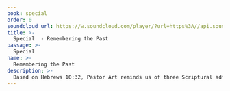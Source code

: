 ```yaml
---
book: special
order: 0
soundcloud_url: https://w.soundcloud.com/player/?url=https%3A//api.soundcloud.com/tracks/
title: >-
  Special  - Remembering the Past
passage: >-
  Special 
name: >-
  Remembering the Past
description: >-
  Based on Hebrews 10:32, Pastor Art reminds us of three Scriptural admonitions to remember and memorialize: Remember your leaders; guard the deposit; and be filled with the Spirit.
---
```


